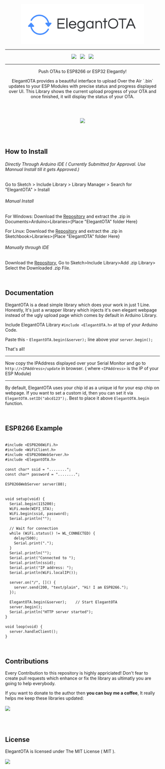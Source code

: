 <p align="center"><img src="https://raw.githubusercontent.com/ayushsharma82/ElegantOTA/master/docs/logo.svg?sanitize=true" width="400"></p>

<hr/>
<p align="center">
<!-- <img src="https://img.shields.io/travis/com/ayushsharma82/ESP-DASH.svg?style=for-the-badge" />
&nbsp; -->
<img src="https://img.shields.io/github/last-commit/ayushsharma82/ElegantOTA.svg?style=for-the-badge" />
&nbsp;
<img src="https://img.shields.io/github/license/ayushsharma82/ElegantOTA.svg?style=for-the-badge" />
&nbsp;
<a href="https://www.buymeacoffee.com/6QGVpSj" target="_blank"><img src="https://img.shields.io/badge/Buy%20me%20a%20coffee-%245-orange?style=for-the-badge&logo=buy-me-a-coffee" /></a>
</p>
<hr/>


<p align="center">Push OTAs to ESP8266 or ESP32 Elegantly! </p>
<p align="center">
ElegantOTA provides a beautiful interface to upload Over the Air `.bin` updates to your ESP Modules with precise status and progress displayed over UI. This Library shows the current upload progress of your OTA and once finished, it will display the status of your OTA.
</p>

<br>
<br>

<p align="center"><img src="https://raw.githubusercontent.com/ayushsharma82/ElegantOTA/master/docs/elegantOtaDemo.gif"></p>

<br>
<br>

<h2>How to Install</h2>

###### Directly Through Arduino IDE ( Currently Submitted for Approval. Use Mannual Install till it gets Approved.)
Go to Sketch > Include Library > Library Manager > Search for "ElegantOTA" > Install

###### Manual Install

For Windows: Download the [Repository](https://github.com/ayushsharma82/ElegantOTA/archive/master.zip) and extract the .zip in Documents>Arduino>Libraries>{Place "ElegantOTA" folder Here}

For Linux: Download the [Repository](https://github.com/ayushsharma82/ElegantOTA/archive/master.zip) and extract the .zip in Sketchbook>Libraries>{Place "ElegantOTA" folder Here}

###### Manually through IDE

Download the [Repository](https://github.com/ayushsharma82/ElegantOTA/archive/master.zip), Go to Sketch>Include Library>Add .zip Library> Select the Downloaded .zip File.

<br>

<h2>Documentation</h2>
<p>ElegantOTA is a dead simple library which does your work in just 1 Line. Honestly, It's just a wrapper library which injects it's own elegant webpage instead of the ugly upload page which comes by default in Arduino Library.</p>

 Include ElegantOTA Library `#include <ElegantOTA.h>` at top of your Arduino Code.
 
 Paste this - `ElegantOTA.begin(&server);`  line above your `server.begin();`
 
 That's all!

<hr/>

Now copy the IPAddress displayed over your Serial Monitor and go to `http://<IPAddress>/update` in browser. ( where `<IPAddress>` is the IP of your ESP Module)

<hr/>

By default, ElegantOTA uses your chip id as a unique id for your esp chip on webpage. If you want to set a custom id, then you can set it via `ElegantOTA.setID("abcd123");`. Best to place it above `ElegantOTA.begin` function.

 
<br>
<h2>ESP8266 Example</h2>
 
```

#include <ESP8266WiFi.h>
#include <WiFiClient.h>
#include <ESP8266WebServer.h>
#include <ElegantOTA.h>

const char* ssid = "........";
const char* password = "........";

ESP8266WebServer server(80);


void setup(void) {
  Serial.begin(115200);
  WiFi.mode(WIFI_STA);
  WiFi.begin(ssid, password);
  Serial.println("");

  // Wait for connection
  while (WiFi.status() != WL_CONNECTED) {
    delay(500);
    Serial.print(".");
  }
  Serial.println("");
  Serial.print("Connected to ");
  Serial.println(ssid);
  Serial.print("IP address: ");
  Serial.println(WiFi.localIP());

  server.on("/", []() {
    server.send(200, "text/plain", "Hi! I am ESP8266.");
  });

  ElegantOTA.begin(&server);    // Start ElegantOTA
  server.begin();
  Serial.println("HTTP server started");
}

void loop(void) {
  server.handleClient();
}

```
<br>

<h2>Contributions</h2>
<p>Every Contribution to this repository is highly appriciated! Don't fear to create pull requests which enhance or fix the library as ultimatly you are going to help everybody.</p>
<p>
If you want to donate to the author then <b>you can buy me a coffee</b>, It really helps me keep these libraries updated:
<br/><br/>
<a href="https://www.buymeacoffee.com/6QGVpSj" target="_blank"><img src="https://img.shields.io/badge/Buy%20me%20a%20coffee-%245-orange?style=for-the-badge&logo=buy-me-a-coffee" /></a>
</p>
<br/>
<br/>


<h2>License</h2>
ElegantOTA is licensed under The MIT License ( MIT ).
<br/>
<br/>
<img src="https://img.shields.io/github/license/ayushsharma82/ElegantOTA.svg?style=for-the-badge" />
</div>
